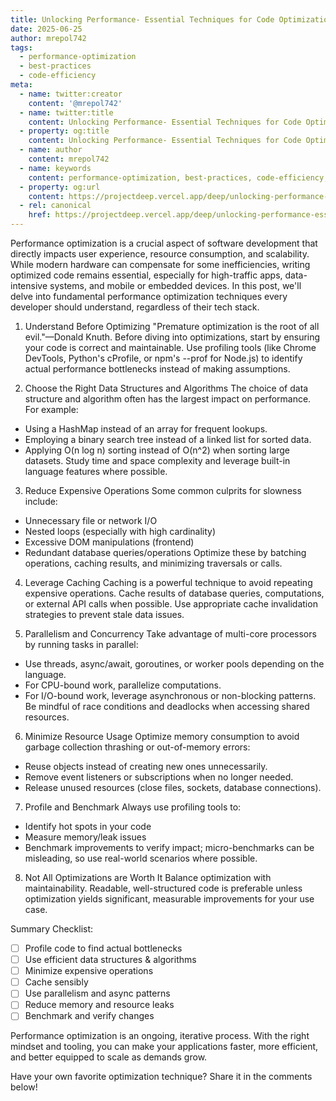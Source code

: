 ```yaml
---
title: Unlocking Performance- Essential Techniques for Code Optimization
date: 2025-06-25
author: mrepol742
tags:
  - performance-optimization
  - best-practices
  - code-efficiency
meta:
  - name: twitter:creator
    content: '@mrepol742'
  - name: twitter:title
    content: Unlocking Performance- Essential Techniques for Code Optimization
  - property: og:title
    content: Unlocking Performance- Essential Techniques for Code Optimization
  - name: author
    content: mrepol742
  - name: keywords
    content: performance-optimization, best-practices, code-efficiency, profiling, software-engineering
  - property: og:url
    content: https://projectdeep.vercel.app/deep/unlocking-performance-essential-techniques-for-code-optimization/
  - rel: canonical
    href: https://projectdeep.vercel.app/deep/unlocking-performance-essential-techniques-for-code-optimization/
---
```


Performance optimization is a crucial aspect of software development that directly impacts user experience, resource consumption, and scalability. While modern hardware can compensate for some inefficiencies, writing optimized code remains essential, especially for high-traffic apps, data-intensive systems, and mobile or embedded devices. In this post, we'll delve into fundamental performance optimization techniques every developer should understand, regardless of their tech stack.

1. Understand Before Optimizing
"Premature optimization is the root of all evil."—Donald Knuth. Before diving into optimizations, start by ensuring your code is correct and maintainable. Use profiling tools (like Chrome DevTools, Python's cProfile, or npm's --prof for Node.js) to identify actual performance bottlenecks instead of making assumptions.

2. Choose the Right Data Structures and Algorithms
The choice of data structure and algorithm often has the largest impact on performance. For example:
- Using a HashMap instead of an array for frequent lookups.
- Employing a binary search tree instead of a linked list for sorted data.
- Applying O(n log n) sorting instead of O(n^2) when sorting large datasets.
Study time and space complexity and leverage built-in language features where possible.

3. Reduce Expensive Operations
Some common culprits for slowness include:
- Unnecessary file or network I/O
- Nested loops (especially with high cardinality)
- Excessive DOM manipulations (frontend)
- Redundant database queries/operations
Optimize these by batching operations, caching results, and minimizing traversals or calls.

4. Leverage Caching
Caching is a powerful technique to avoid repeating expensive operations. Cache results of database queries, computations, or external API calls when possible. Use appropriate cache invalidation strategies to prevent stale data issues.

5. Parallelism and Concurrency
Take advantage of multi-core processors by running tasks in parallel:
- Use threads, async/await, goroutines, or worker pools depending on the language.
- For CPU-bound work, parallelize computations.
- For I/O-bound work, leverage asynchronous or non-blocking patterns.
Be mindful of race conditions and deadlocks when accessing shared resources.

6. Minimize Resource Usage
Optimize memory consumption to avoid garbage collection thrashing or out-of-memory errors:
- Reuse objects instead of creating new ones unnecessarily.
- Remove event listeners or subscriptions when no longer needed.
- Release unused resources (close files, sockets, database connections).

7. Profile and Benchmark
Always use profiling tools to:
- Identify hot spots in your code
- Measure memory/leak issues
- Benchmark improvements to verify impact; micro-benchmarks can be misleading, so use real-world scenarios where possible.

8. Not All Optimizations are Worth It
Balance optimization with maintainability. Readable, well-structured code is preferable unless optimization yields significant, measurable improvements for your use case.

Summary Checklist:
- [ ] Profile code to find actual bottlenecks
- [ ] Use efficient data structures & algorithms
- [ ] Minimize expensive operations
- [ ] Cache sensibly
- [ ] Use parallelism and async patterns
- [ ] Reduce memory and resource leaks
- [ ] Benchmark and verify changes

Performance optimization is an ongoing, iterative process. With the right mindset and tooling, you can make your applications faster, more efficient, and better equipped to scale as demands grow.

Have your own favorite optimization technique? Share it in the comments below!
